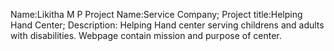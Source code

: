 Name:Likitha M P
Project Name:Service Company;
Project title:Helping Hand Center;
Description: Helping Hand center serving childrens and adults with disabilities.
Webpage contain mission and purpose of center.
